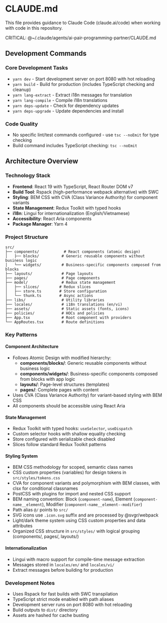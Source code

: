 # CLAUDE.md

This file provides guidance to Claude Code (claude.ai/code) when working with code in this repository.

CRITICAL: @~/.claude/agents/ai-pair-programming-partner/CLAUDE.md

## Development Commands

### Core Development Tasks

- `yarn dev` - Start development server on port 8080 with hot reloading
- `yarn build` - Build for production (includes TypeScript checking and cleanup)
- `yarn lang-extract` - Extract i18n messages for translation
- `yarn lang-compile` - Compile i18n translations
- `yarn deps-update` - Check for dependency updates
- `yarn deps-upgrade` - Update dependencies and install

### Code Quality

- No specific lint/test commands configured - use `tsc --noEmit` for type checking
- Build command includes TypeScript checking: `tsc --noEmit`

## Architecture Overview

### Technology Stack

- **Frontend**: React 19 with TypeScript, React Router DOM v7
- **Build Tool**: Rspack (high-performance webpack alternative) with SWC
- **Styling**: BEM CSS with CVA (Class Variance Authority) for component variants
- **State Management**: Redux Toolkit with typed hooks
- **i18n**: Lingui for internationalization (English/Vietnamese)
- **Accessibility**: React Aria components
- **Package Manager**: Yarn 4

### Project Structure

```
src/
├── components/           # React components (atomic design)
│   ├── blocks/          # Generic reusable components without business logic
│   └── widgets/         # Business-specific components composed from blocks
├── layouts/             # Page layouts
├── pages/               # Page components
├── model/               # Redux state management
│   ├── slices/         # Redux slices
│   ├── store.ts        # Store configuration
│   └── thunk.ts        # Async actions
├── libs/                # Utility libraries
├── locales/             # i18n translations (en/vi)
├── assets/              # Static assets (fonts, icons)
├── policies/            # HOCs and policies
├── App.tsx              # Root component with providers
└── AppRoutes.tsx        # Route definitions
```

### Key Patterns

#### Component Architecture

- Follows Atomic Design with modified hierarchy:
  - **components/blocks/**: Generic reusable components without business logic
  - **components/widgets/**: Business-specific components composed from blocks with app logic
  - **layouts/**: Page-level structures (templates)
  - **pages/**: Complete pages with content
- Uses CVA (Class Variance Authority) for variant-based styling with BEM CSS
- All components should be accessible using React Aria

#### State Management

- Redux Toolkit with typed hooks: `useSelector`, `useDispatch`
- Custom selector hooks with shallow equality checking
- Store configured with serializable check disabled
- Slices follow standard Redux Toolkit patterns

#### Styling System

- BEM CSS methodology for scoped, semantic class names
- CSS custom properties (variables) for design tokens in `src/styles/tokens.css`
- CVA for component variants and polymorphism with BEM classes, with clsx for conditional classnames
- PostCSS with plugins for import and nested CSS support
- BEM naming convention: Block (`component-name`), Element (`component-name__element`), Modifier (`component-name__element--modifier`)
- Path alias `@/` points to `src/`
- SVG icons use `.icon.svg` suffix and are processed by @svgr/webpack
- Light/dark theme system using CSS custom properties and data attributes
- Organized CSS structure in `src/styles/` with logical grouping (components/, pages/, layouts/)

#### Internationalization

- Lingui with macro support for compile-time message extraction
- Messages stored in `locales/en/` and `locales/vi/`
- Extract messages before building for production

### Development Notes

- Uses Rspack for fast builds with SWC transpilation
- TypeScript strict mode enabled with path aliases
- Development server runs on port 8080 with hot reloading
- Build outputs to `dist/` directory
- Assets are hashed for cache busting
